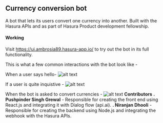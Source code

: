 ## Currency conversion bot

A bot that lets its users convert one currency into another. Built with the Hasura APIs and as part of Hasura Product development fellowship.

#### Working

Visit https://ui.ambrosia89.hasura-app.io/ to try out the bot in its full functionality.

This is what a  few common interactions with the bot look like -

When a user says hello-
![alt text](https://github.com/PushpinderSinghGrewal/currency-conversion-bot/blob/master/microservices/ui/app/src/image1.png)


If a user is quite inquistive - 
![alt text](https://github.com/PushpinderSinghGrewal/currency-conversion-bot/blob/master/microservices/ui/app/src/image2.png)

When the bot is asked to convert currencies -
![alt text](https://github.com/PushpinderSinghGrewal/currency-conversion-bot/blob/master/microservices/ui/app/src/image3.png)
**Contributors**
**. Pushpinder Singh Grewal** - Responsible for creating the front end using React.js and integrating it with Dialog flow (api.ai).
**. Niranjan Dhooli**  - Responsible for creating the backend using Node.js and integrating the webhook with the Hasura APIs.

